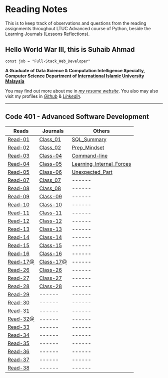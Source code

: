 # Reading Notes

This is to keep track of observations and questions from the reading assignments throughout LTUC Advanced course of Python, beside the Learning Journals (Lessons Reflections).

## Hello World War III, this is Suhaib Ahmad

`const job = "Full-Stack_Web_Developer"`

**A Graduate of Data Science & Computation Intelligence Specialty, Computer Science Department of [International Islamic University Malaysia](https://iium.edu.my)**

You may find out more about me in *[my resume website](https://suhaib.dev)*. You also may also visit my profiles in *[Github](https://github.com/makkahwi/)* & *[Linkedin](https://www.linkedin.com/in/makkahwi/)*.

---

## Code 401 - Advanced Software Development

| Reads      | Journals   | Others                     |
| ---------- | ---------- | -------------------------- |
| [Read-01](/Read-01/README.md) | [Class_01](/Class-01/README.md) | [SQL_Summary](/SQL/README.md) |
| [Read-02](/Read-02/README.md) | [Class_02](/Class-02/README.md) | [Prep_Mindset](/Prep_Mindset/README.md) |
| [Read-03](/Read-03/README.md) | [Class-04](/Class-04/README.md) | [Command-line](/Command-line/README.md) |
| [Read-04](/Read-04/README.md) | [Class-05](/Class-05/README.md) | [Learning_Internal_Forces](/Learning_Forces/README.md) |
| [Read-05](/Read-05/README.md) | [Class-06](/Class-06/README.md) | [Unexpected_Part](/Unexpected_Part/README.md) |
| [Read-07](/Read-07/README.md) | [Class_07](/Class-07/README.md) |           ------           |
| [Read-08](/Read-08/README.md) | [Class_08](/Class-08/README.md) |           ------           |
| [Read-09](/Read-09/README.md) | [Class-09](/Class-09/README.md) |           ------           |
| [Read-10](/Read-10/README.md) | [Class-10](/Class-10/README.md) |           ------           |
| [Read-11](/Read-11/README.md) | [Class-11](/Class-11/README.md) |           ------           |
| [Read-12](/Read-12/README.md) | [Class-12](/Class-12/README.md) |           ------           |
| [Read-13](/Read-13/README.md) | [Class-13](/Class-13/README.md) |           ------           |
| [Read-14](/Read-14/README.md) | [Class-14](/Class-14/README.md) |           ------           |
| [Read-15](/Read-15/README.md) | [Class-15](/Class-15/README.md) |           ------           |
| [Read-16](/Read-16/README.md) | [Class-16](/Class-16/README.md) |           ------           |
| [Read-17@](/Read-17/README.md) | [Class-17@](/Class-17/README.md) |           ------           |
| [Read-26](/Read-26/README.md) | [Class-26](/Class-26/README.md) |           ------           |
| [Read-27](/Read-27/README.md) | [Class-27](/Class-27/README.md) |           ------           |
| [Read-28](/Read-28/README.md) | [Class-28](/Class-28/README.md) |           ------           |
| [Read-29](/Read-29/README.md) |  ------   |           ------           |
| [Read-30](/Read-30/README.md) |  ------   |           ------           |
| [Read-31](/Read-31/README.md) |  ------   |           ------           |
| [Read-32@](/Read-32/README.md) |  ------   |           ------           |
| [Read-33](/Read-33/README.md) |  ------   |           ------           |
| [Read-34](/Read-34/README.md) |  ------   |           ------           |
| [Read-35](/Read-35/README.md) |  ------   |           ------           |
| [Read-36](/Read-36/README.md) |  ------   |           ------           |
| [Read-37](/Read-37/README.md) |  ------   |           ------           |
| [Read-38](/Read-38/README.md) |  ------   |           ------           |
